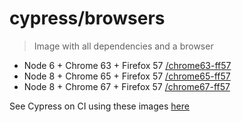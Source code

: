# cypress/browsers

> Image with all dependencies and a browser

- Node 6 + Chrome 63 + Firefox 57 [/chrome63-ff57](chrome63-ff57)
- Node 8 + Chrome 65 + Firefox 57 [/chrome65-ff57](chrome65-ff57)
- Node 8 + Chrome 67 + Firefox 57 [/chrome67-ff57](chrome65-ff57)

See Cypress on CI using these images [here](https://on.cypress.io/docker)
